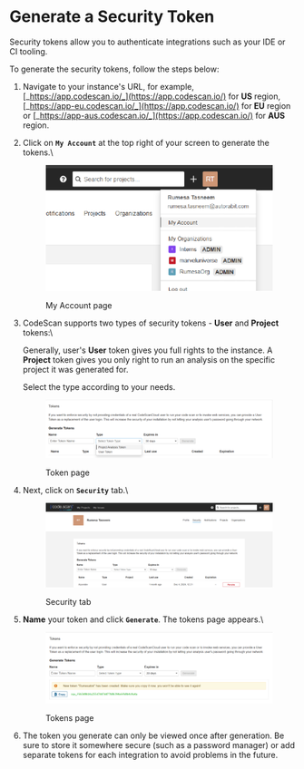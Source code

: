 # Generate a Security Token

Security tokens allow you to authenticate integrations such as your IDE or CI tooling.

To generate the security tokens, follow the steps below:

1. Navigate to your instance's URL, for example, [_https://app.codescan.io/_](https://app.codescan.io/) for **US** region, [_https://app-eu.codescan.io/_](https://app.codescan.io/) for **EU** region or [_https://app-aus.codescan.io/_](https://app.codescan.io/) for **AUS** region.
2.  Click on **`My Account`** at the top right of your screen to generate the tokens.\


    <figure><img src="../../../../.gitbook/assets/image (1603).png" alt=""><figcaption><p>My Account page</p></figcaption></figure>
3.  CodeScan supports two types of security tokens - **User** and **Project** tokens:\


    Generally, user's **User** token gives you full rights to the instance. A **Project** token gives you only right to run an analysis on the specific project it was generated for.

    Select the type according to your needs.

    <figure><img src="../../../../.gitbook/assets/image (1601).png" alt=""><figcaption><p>Token page</p></figcaption></figure>
4.  Next, click on **`Security`** tab.\


    <figure><img src="../../../../.gitbook/assets/image (1600).png" alt=""><figcaption><p>Security tab</p></figcaption></figure>
5.  **Name** your token and click **`Generate`**. The tokens page appears.\


    <figure><img src="../../../../.gitbook/assets/image (1602).png" alt=""><figcaption><p>Tokens page</p></figcaption></figure>
6. The token you generate can only be viewed once after generation. Be sure to store it somewhere secure (such as a password manager) or add separate tokens for each integration to avoid problems in the future.
